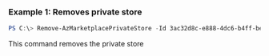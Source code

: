 ### Example 1: Removes private store 
```powershell
PS C:\> Remove-AzMarketplacePrivateStore -Id 3ac32d8c-e888-4dc6-b4ff-be4d755af13a 

```
This command removes the private store 